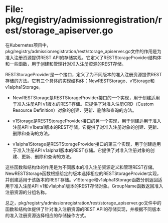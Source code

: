 # File: pkg/registry/admissionregistration/rest/storage_apiserver.go

在Kubernetes项目中，pkg/registry/admissionregistration/rest/storage_apiserver.go文件的作用是为准入注册资源提供REST API的存储实现。它定义了RESTStorageProvider结构体和一些函数，用于创建和管理针对准入注册资源的REST存储。

RESTStorageProvider是一个接口，定义了为不同版本的准入注册资源提供REST存储的方法。它有三个具体的实现结构体：NewRESTStorage、v1Storage和v1alpha1Storage。

- NewRESTStorage是RESTStorageProvider接口的一个实现，用于创建适用于准入注册API v1版本的REST存储。它提供了对准入注册CRD（Custom Resource Definition）对象的创建、更新、删除和查询的方法。

- v1Storage是RESTStorageProvider接口的另一个实现，用于创建适用于准入注册API v1beta1版本的REST存储。它提供了对准入注册对象的创建、更新、删除和查询的方法。

- v1alpha1Storage是RESTStorageProvider接口的第三个实现，用于创建适用于准入注册API v1alpha1版本的REST存储。它提供了对准入注册对象的创建、更新、删除和查询的方法。

这些函数和结构体的作用是为不同版本的准入注册资源定义和管理REST存储。NewRESTStorage函数根据给定的版本选择相应的RESTStorageProvider实现，并创建适用于该版本的REST存储。v1Storage和v1alpha1Storage函数分别返回适用于准入注册API v1和v1alpha1版本的REST存储对象。GroupName函数返回准入注册资源的分组名称。

总之，pkg/registry/admissionregistration/rest/storage_apiserver.go文件中的函数和结构体提供了针对准入注册资源的REST API的存储实现，并根据不同版本的准入注册资源选择相应的存储操作方式。

